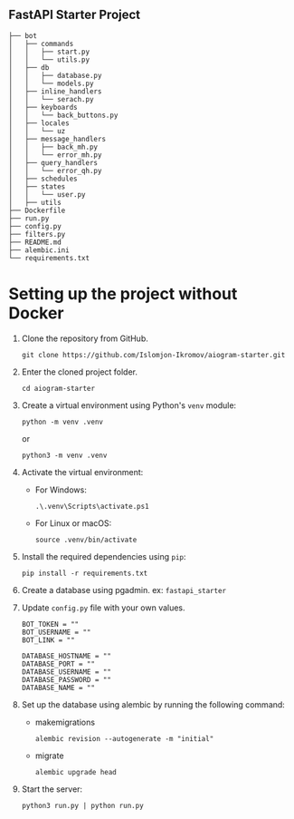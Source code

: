 ## FastAPI Starter Project

```
├── bot
│   ├── commands
│   │   ├── start.py
│   │   └── utils.py
│   ├── db
│   │   ├── database.py
│   │   └── models.py
│   ├── inline_handlers
│   │   └── serach.py
│   ├── keyboards
│   │   └── back_buttons.py
│   ├── locales
│   │   └── uz
│   ├── message_handlers
│   │   ├── back_mh.py
│   │   └── error_mh.py
│   ├── query_handlers
│   │   └── error_qh.py
│   ├── schedules
│   ├── states
│   │   └── user.py
│   ├── utils
├── Dockerfile
├── run.py
├── config.py
├── filters.py
├── README.md
├── alembic.ini
└── requirements.txt
```

# Setting up the project without Docker

1. Clone the repository from GitHub.
    ```
    git clone https://github.com/Islomjon-Ikromov/aiogram-starter.git
    ```

2. Enter the cloned project folder.
    ```
    cd aiogram-starter
    ```

3. Create a virtual environment using Python's `venv` module:

    ```
    python -m venv .venv
    ```
    or
    ```
    python3 -m venv .venv
    ```

4. Activate the virtual environment:

    - For Windows:

        ```
        .\.venv\Scripts\activate.ps1
        ```

    - For Linux or macOS:

        ```
        source .venv/bin/activate
        ```

5. Install the required dependencies using `pip`:

    ```
    pip install -r requirements.txt
    ```

5. Create a database using pgadmin. ex: `fastapi_starter`

6. Update `config.py` file with your own values.
    ```
    BOT_TOKEN = ""
    BOT_USERNAME = ""
    BOT_LINK = ""

    DATABASE_HOSTNAME = ""
    DATABASE_PORT = ""
    DATABASE_USERNAME = ""
    DATABASE_PASSWORD = ""
    DATABASE_NAME = ""
    ```




7. Set up the database using alembic by running the following command:
    - makemigrations
        ```
        alembic revision --autogenerate -m "initial"
        ```
    - migrate
        ```
        alembic upgrade head
        ```

8. Start the server:

    ```
    python3 run.py | python run.py
    ```